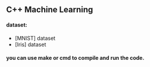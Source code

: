## C++ Machine Learning

#### dataset:

- [MNIST] dataset
- [Iris] dataset

#### you can use make or cmd to compile and run the code.

